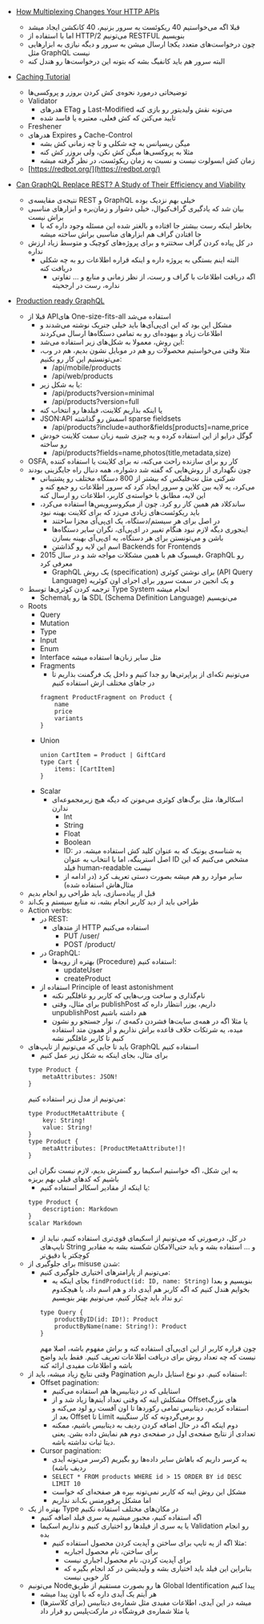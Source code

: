 -   [How Multiplexing Changes Your HTTP APIs](https://www.mnot.net/blog/2019/10/13/h2_api_multiplexing)
    -   قبلا اگه می‌خواستیم 40 ریکوئست به سرور بزنیم، 40 کانکشن ایجاد میشد
    -   اما با استفاده از HTTP/2 می‌تونیم RESTFUL بنویسیم
    -   چون درخواست‌های متعدد یکجا ارسال میشن به سرور و دیگه نیازی به ابزارهایی مثل GraphQL نیست
    -   البته سرور هم باید کانفیگ بشه که بتونه این درخواست‌ها رو هندل کنه

-   [Caching Tutorial](https://www.mnot.net/cache_docs/)
    -   توضیحاتی درمورد نحوه‌ی کش کردن بروزر و پروکسی‌ها
    -   Validator
        -   هدرهای ETag و Last-Modified می‌تونه نقش ولیدیتور رو بازی کنه
        -   تایید می‌کنن که کش فعلی، معتبره یا فاسد شده
    -   Freshener
    -   هدرهای Expires و Cache-Control
        -   میگن ریسپانس به چه شکلی و تا چه زمانی کش بشه
        -   مثلا به پروکسی‌ها میگن کش نکن، ولی بروزر کش کنه
        -   زمان کش ابسولوت نیست و نسبت به زمان ریکوئست، در نظر گرفته میشه
    -   [https://redbot.org/](https://redbot.org/)

-   [Can GraphQL Replace REST? A Study of Their Efficiency and Viability](https://ieeexplore.ieee.org/document/9474834/)
    -   نتیجه‌ی مقایسه‌ی REST و GraphQL خیلی بهم نزدیک بوده
    -   بیان شد که یادگیری گراف‌کیو‌ال، خیلی دشوار و زمان‌بره و ابزارهای مناسبی براش نیست
        -   بخاطر اینکه رست بیشتر جا افتاده و بالغتر شده این مسئله وجود داره که با جا افتادن گراف هم ابزارهای مناسبی براش ساخته میشه
    -   در کل پیاده کردن گراف سختتره و برای پروژه‌های کوچیک و متوسط زیاد ارزش نداره
        -   البته اینم بستگی به پروژه داره و اینکه قراره اطلاعات رو به چه شکلی دریافت کنه
            -   اگه دریافت اطلاعات با گراف و رست، از نظر زمانی و منابع و ... تفاوتی نداره، رست در ارجحیته

-   [Production ready GraphQL](https://book.productionreadygraphql.com/)
    -   قبلا از APIهای One-size-fits-all استفاده می‌شد
        -   مشکل این بود که این ای‌پی‌آی‌ها باید خیلی جنریک نوشته می‌شدند و اطلاعات زیاد و بیهوده‌ای رو به تمامی دستگاه‌ها ارسال می‌کردند
        -   این روش، معمولا به شکل‌های زیر استفاده می‌شد:
        -   مثلا وقتی می‌خواستیم محصولات رو هم در موبایل نشون بدیم، هم در وب، می‌تونستیم این کار رو بکنیم:
            -   /api/mobile/products
            -   /api/web/products
        -   یا به شکل زیر:
            -   /api/products?version=minimal
            -   /api/products?version=full
        -   یا اینکه بذاریم کلاینت، فیلد‌ها رو انتخاب کنه
        -   JSON:API اسمش رو گذاشته sparse fieldsets
            -   /api/products?include=author&fields[products]=name,price
        -   گوگل درایو از این استفاده کرده و یه چیزی شبیه زبان سمت کلاینت خودش رو ساخته
            -   /api/products?fields=name,photos(title,metadata,size)
    -   OSFA, کار رو برای سازنده راحت می‌کنه، نه برای کلاینت یا استفاده کننده
    - چون نگهداری از روش‌هایی که گفته شد دشواره، همه دنبال راه جایگزینی بودند
        - شرکتی مثل نت‌فلیکس که بیشتر از 800 دستگاه مختلف رو پشتیبانی می‌کرد، یه لایه بین کلاین و سرور ایجاد کرد که سرور اطلاعات رو جمع کنه و این لایه، مطابق با خواسته‌ی کاربر، اطلاعات رو ارسال کنه
        - ساندکلاد هم همین کار رو کرد. چون از میکروسرویس‌ها استفاده می‌کرد، باید ریکوئست‌های زیادی می‌زد که برای کلاینت بهینه نبود
            - در اصل برای هر سیستم/دستگاه، یک ای‌پی‌آی مجزا ساختند
            - اینجوری دیگه لازم نبود هنگام تغییر در ای‌پی‌آی، نگران سایر دستگاه‌ها باشن و می‌تونستن برای هر دستگاه، یه ای‌پی‌آی بهینه بسازن
            - اسم این لایه رو گذاشتن Backends for Frontends
        - فیسبوک هم با همین مشکلات مواجه شد و در سال 2015، GraphQL رو معرفی کرد
            - GraphQL یک روش (specification) برای نوشتن کوئری (API Query Language) و یک انجین در سمت سرور برای اجرای اون کوئریه
    - ترجمه کردن کوئری‌ها توسط Type System انجام میشه
        - Schemaها رو با SDL (Schema Definition Language) می‌نویسیم
    - Roots
        - Query
        - Mutation
        - Type
        - Input
        - Enum
        - Interface
            مثل سایر زبان‌ها استفاده میشه
        - Fragments
            - می‌تونیم تکه‌ای از پراپرتی‌ها رو جدا کنیم و داخل یک فرگمنت بذاریم تا در جاهای مختلف ازش استفاده کنیم
            ```
            fragment ProductFragment on Product {
                name
                price
                variants
            }
            ```
        - Union
            ```
            union CartItem = Product | GiftCard
            type Cart {
                items: [CartItem]
            }
            ```
        - Scalar
            - اسکالرها، مثل برگ‌های کوئری می‌مونن که دیگه هیچ زیرمجموعه‌ای ندارن
                - Int
                - String
                - Float
                - Boolean
                - ID: یه شناسه‌ی یونیک که به عنوان کلید کش استفاده میشه. در اصل استرینگه، اما با انتخاب به عنوان ID مشخص می‌کنیم که این فیلد human-readable نیست
                - سایر موارد رو هم میشه بصورت دستی تعریف کرد (در ادامه از مثال‌هاش استفاده شده)
    - قبل از پیاده‌سازی، باید طراحی رو انجام بدیم
    - طراحی باید از دید کاربر انجام بشه، نه منابع سیستم و بک‌اند
    - Action verbs:
        - در REST:
            - از متدهای HTTP استفاده می‌کنیم
                - PUT /user/
                - POST /product/
        - در GraphQL:
            - بهتره از رویه‌ها (Procedure) استفاده کنیم:
                - updateUser
                - createProduct
        - استفاده از Principle of least astonishment
            - نام‌گذاری و ساخت ورب‌هایی که کاربر رو غافلگیر نکنه
            - برای مثال، وقتی publishPost داریم، یوزر انتظار داره که unpublishPost هم داشته باشیم
            - یا مثلا اگه در همه‌ی سایت‌ها فشردن دکمه‌ی `/`، نوار جستجو رو نشون میده، یه شرتکات خلاف قاعده براش نذاریم و از همون متد استفاده کنیم تا کاربر غافلگیر نشه
    - باید تا جایی که می‌تونیم از تایپ‌های GraphQL استفاده کنیم
        - برای مثال، بجای اینکه به شکل زیر عمل کنیم
        ```
        type Product {
            metaAttributes: JSON!
        }
        ```
        می‌تونیم از مدل زیر استفاده کنیم:
        ```
        type ProductMetaAttribute {
            key: String!
            value: String!
        }
        type Product {
            metaAttributes: [ProductMetaAttribute!]!
        }
        ```
        به این شکل، اگه خواستیم اسکیما رو گسترش بدیم، لازم نیست نگران این باشیم که کدهای قبلی بهم بریزه
        - یا اینکه از مقادیر اسکالر استفاده کنیم:
        ```
        type Product {
            description: Markdown
        }
        scalar Markdown
        ```
        - در کل، درصورتی که می‌تونیم از اسکیمای قوی‌تری استفاده کنیم، نباید از تایپ‌های String و ... استفاده بشه و باید حتی‌الامکان شکسته بشه به مقادیر کوچکتر یا دقیق‌تر
    - برای جلوگیری از misuse شدن:
        - می‌تونیم از پارامترهای اختیاری جلوگیری کنیم:
            - بجای اینکه یه `findProduct(id: ID, name: String)` بنویسیم و بعدا بخوایم هندل کنیم که اگه کاربر هم آیدی داد و هم اسم داد، یا هیچکدوم رو نداد باید چیکار کنیم، می‌تونیم بهتر بنویسیم:
            ```
            type Query {
                productByID(id: ID!): Product
                productByName(name: String!): Product
            }
            ```
            چون قراره کاربر از این ای‌پی‌آی استفاده کنه و براش مفهوم باشه، اصلا مهم نیست که چه تعداد روش برای دریافت اطلاعات تعریف کنیم. فقط باید واضح باشه و اطلاعات مفیدی ارائه کنه
    - وقتی نتایج زیاد میشه، باید از Pagination استفاده کنیم. دو نوع استایل داریم:
        - Offset pagination:
            - استایلی که در دیتابیس‌ها هم استفاده می‌کنیم
            - مشکلش اینه که وقتی تعداد آیتم‌ها زیاد شد و از Offsetهای بزرگ استفاده کردیم، دیتابیس تمامی رکوردها تا اون آفست رو لود می‌کنه و بعد از Offset تا Limit رو برمی‌گردونه که کار سنگینیه
            - دوم اینکه اگه در حال اضافه کردن ردیف به دیتابیس باشیم، ممکنه تعدادی از نتایج صفحه‌ی اول در صفحه‌ی دوم هم نمایش داده بشن. یعنی دیتا ثبات نداشته باشه.
        - Cursor pagination:
            - یه کرسر داریم که باهاش سایر داده‌ها رو بگیریم (کرسر می‌تونه آیدی ردیف باشه)
            - `SELECT * FROM products WHERE id > 15 ORDER BY id DESC LIMIT 10`
            - مشکل این روش اینه که کاربر نمی‌تونه بپره هر صفحه‌ای که خواست
            - اما مشکل پرفورمنس بک‌اند نداریم
    - بهتره از یک Type در مکان‌های مختلف استفاده نکنیم
        - اگه استفاده کنیم، مجبور میشیم یه سری فیلد اضافه کنیم
        - یا یه سری از فیلد‌ها رو اختیاری کنیم و نذاریم اسکیما Validation رو انجام بده
            - مثلا اگه از یه تایپ برای ساختن و آپدیت کردن محصول استفاده کنیم:
                - برای ساختن، نام محصول اجباریه
                - برای آپدیت کردن، نام محصول اجباری نیست
                - بنابراین این فیلد باید اختیاری بشه و ولیدیشن در کد انجام بگیره که کار خوبی نیست
    - می‌تونیم Nodeها رو بصورت مستقیم از طریق Global Identification پیدا کنیم
        - هر آیتم یک آیدی داره که با اون پیدا میشه
        - میشه در این آیدی، اطلاعات مفیدی مثل شماره‌ی دیتابیس (برای کلاسترها) یا مثلا شماره‌ی فروشگاه در مارکت‌پلیس رو قرار داد
